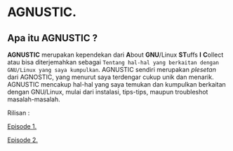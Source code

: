 # AGNUSTIC.

## Apa itu AGNUSTIC ?

**AGNUSTIC** merupakan kependekan dari **A**bout **GNU**/Linux **ST**uffs **I** **C**ollect atau bisa diterjemahkan sebagai `Tentang hal-hal yang berkaitan dengan GNU/Linux yang saya kumpulkan`. AGNUSTIC sendiri merupakan *plesetan* dari AGNOSTIC, yang menurut saya terdengar cukup unik dan menarik. AGNUSTIC mencakup hal-hal yang saya temukan dan kumpulkan berkaitan dengan GNU/Linux, mulai dari instalasi, tips-tips, maupun troubleshot masalah-masalah.

Rilisan :

[Episode 1.](https://lidgnulinux.github.io/qemu-file-img.html)

[Episode 2.](https://lidgnulinux.github.io/way-com-list.html)
